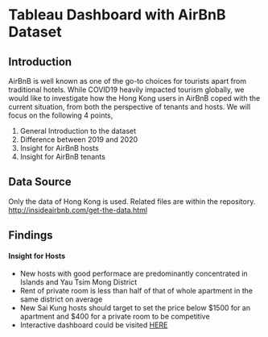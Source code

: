 # Tableau Dashboard with AirBnB Dataset

## Introduction
AirBnB is well known as one of the go-to choices for tourists apart from traditional hotels. While COVID19 heavily impacted tourism globally, we would like to investigate how the Hong Kong users in AirBnB coped with the current situation, from both the perspective of tenants and hosts. We will focus on the following 4 points,
1. General Introduction to the dataset
2. Difference between 2019 and 2020
3. Insight for AirBnB hosts
4. Insight for AirBnB tenants

## Data Source
Only the data of Hong Kong is used. Related files are within the repository. <br />
http://insideairbnb.com/get-the-data.html

## Findings

#### Insight for Hosts
- New hosts with good performace are predominantly concentrated in Islands and Yau Tsim Mong District
- Rent of private room is less than half of that of whole apartment in the same district on average
- New Sai Kung hosts should target to set the price below $1500 for an apartment and $400 for a private room to be competitive
- Interactive dashboard could be visited <a href="https://public.tableau.com/profile/jackychan#!/vizhome/BIProject_16062109678510/Dashboard1?publish=yes">HERE</a>
